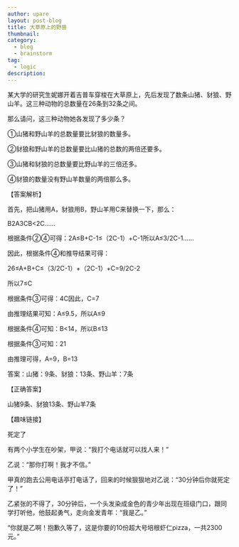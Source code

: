 ```yaml
---
author: upare
layout: post-blog
title: 大草原上的野兽
thumbnail:
category:
  - blog
  - brainstorm
tag:
  - logic
description: 
---
```

某大学的研究生妮娜开着吉普车穿梭在大草原上，先后发现了数条山猪、豺狼、野山羊。这三种动物的总数量在26条到32条之间。

那么请问，这三种动物她各发现了多少条？

①山猪和野山羊的总数量要比豺狼的数量多。

②豺狼和野山羊的总数量要比山猪的总数的两倍还要多。

③山猪和豺狼的总数量要比野山羊的三倍还多。

④豺狼的数量没有野山羊数量的两倍那么多。

【答案解析】

首先，把山猪用A，豺狼用B，野山羊用C来替换一下，那么：

B2A3CB&lt;2C……

根据条件②④可得：2A≤B+C-1≤（2C-1）+C-1所以A≤3/2C-1……

因此，根据条件④和推导结果可得：

26≤A+B+C≤（3/2C-1）+（2C-1）+C=9/2C-2

所以7≤C

根据条件③可得：4C因此，C=7

由推理结果可知：A≤9.5，所以A≤9

根据条件④可知：B&lt;14，所以B≤13

根据条件③可知：21

由推理可得，A=9，B=13

答案：山猪：9条、豺狼：13条、野山羊：7条

【正确答案】

山猪9条、豺狼13条、野山羊7条

【趣味链接】

死定了

有两个小学生在吵架，甲说：“我打个电话就可以找人来！”

乙说：“那你打啊！我才不信。”

甲真的跑去公用电话亭打电话了，回来的时候狠狠地对乙说：“30分钟后你就死定了！”

乙紧张的不得了，30分钟后，一个头发染成金色的青少年出现在班级门口，跟同学打听他，他鼓起勇气，走向金发青年：“我是乙。”

“你就是乙啊！抱歉久等了，这是你要的10份超大号培根虾仁pizza，一共2300元。”